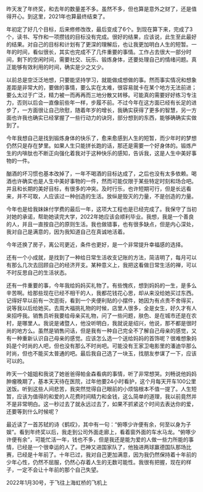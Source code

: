 昨天发了年终奖，和去年的数量差不多。虽然不多，但也算是意外之财了，还是值得开心。到这里，2021年也算最终结束了。

年初定了好几个目标，后来修修改改，最后变成了6个。到现在算下来，完成了3个，读书、写作和一项攒钱的目标没有完成。很好的结果，应该说，此生至此最好的结果。对自己的目标和计划有了更深的理解后，也让我更加明白人生的短暂。一年的时间，看似很长，其实也完成不了几件重要的事情。工作占去很大一部分时间，剩下的空闲时间，需要社交、玩乐、锻炼身体，还要处理自己的情绪问题。真正能够有效利用的时间，确实是少之又少。

以前总是空泛泛地想，只要能坚持学习，就能做成想做的事。然而事实情况和想象差距是非常大的，要做的事情，要么实在太难，很容易就卡在某个地方无法前进；要么太过于广泛，精力被一而再再而三地分散又转移。可能真的需要好好练习专注力，否则以后会一直像前些年一样，步履不前。不过今年在这方面已经有长足的进步了，一方面很让自己欣慰，随着年岁的增长，我确实获得了更多的智慧，另一方面也许我也确实已经掌握了一些行动力的诀窍，部分想到的东西，能够确确实实做到了。

今年我想自己是找到锻炼身体的快乐了，愈来愈感到人生的短暂，而少年时的梦想仍然只是存在梦里。如果人生只能拼长跑的话，那还是需要一个好身体的。锻炼产生的内啡肽也不断正向强化着我对于这种快乐的感知，告诉我，这是人生中美好事物的一件。

酗酒的坏习惯也基本改掉了，一年不喝酒的目标达成了，之后也没有太多依赖。喝酒也许确实也是人生中美好事物的一件，然而可能仅限于某些特定时刻和场合吧。并且和长期的美好目标，有很多的冲突。及时行乐，也许短期可行，但是长远看来，并不可取，人应该过一种创造的生活。放纵是毁灭的力量，不是创造的力量。

今年也是给我妹妹付学费的最后一年，这项大工程也是已经完成了。我保守了当初对她的承诺，帮助她读完大学，2022年她应该会顺利毕业。我想，我是一个善良的人，并且一直按自己的原则生活。我也做错事，也有很多缺点，但是内心深处，我对自己是满意的，因为我知道自己在真诚地活着。

今年还换了房子，离公司更近，条件也更好，是一个非常提升幸福感的选择。

还有一个小成就，是找到了一种给日常生活收支记账的方法，简洁明了，每月可以有那么几次去回顾自己的经济开支。某种意义上，我把这看做日常生活的禅，可以不时反思自己的生活状态。

还有一件重要的事，今年我给妈妈买礼物了。有些愧疚，想到妈妈的一生，是多么辛苦啊。给那些现在已经不相干的人，我都花钱花心思，却从来没给她买过东西。记得好早以前有一次逛街，看到一个夹便利贴的小摆件，她因为有点贵不舍得买，说等我以后给她买。去周大福挑礼物的时候，店里人很多，全是女生，好久才有人来招呼我。销售员听我要给母亲买礼物，问了一些问题，肤色、是在城市还是在农村，是哪里人。我说是诸暨人，他没听明白，我就说是绍兴，他说，那不都是很时尚的地方么。虽然是销售问话，但是我有一种自己完全不了解自己母亲的感觉，又有一种重新认识自己母亲的感觉。应该怎么选一个送给妈妈的首饰呢？很难想象妈妈是个时尚的人吧，但也没有那么不时尚吧。可能没有王家卫电影里的潘迪华那么时尚，但也不能买太普通的吧。最后我自己选了一块玉，找朋友参谋了一下，应该可以的。

昨天一个姐姐和我说了她爸爸得帕金森看病的事情，听了非常想哭。刘畅说他妈妈肿瘤晚期了，基本天天待在医院，过年他要24小时看护，这个月每天开车100公里送饭。听到这些人间悲苦，我突然觉得自己眼前的小烦恼根本不值一提了。人生短暂，应该为值得的和爱的人花费时间精力和金钱，这么简单的道理，我以前竟然并不是非常明白。这一秒过去了就永远过去了，如果不抓紧这个时间去表达你的爱，还要等到什么时候呢？

最近读了一首苏轼的诗《鹤叹》，其中有一句：“俯啄少许便有余，何至以身为子娱”。看到年终奖以后，我走到公司外面走廊上，看着窗外面的车水马龙。“俯啄少许便有余”，可能忙活一年，钱也不多，但是我还是能为爱的人做一些力所能的事情，已经是一个很幸运的人了。巴神又进国家队了，他独进两球赢德国队那场比赛，已经是十年前了。十年已过，我对自己更加满意，因为我仍然保持着十年前的少年心性，仍然不屈服，仍然心存着人生的无数可能性。我很有把握，现在的样子，一定不会让十年前的那个自己失望。

2022年1月30号，于飞往上海虹桥的飞机上